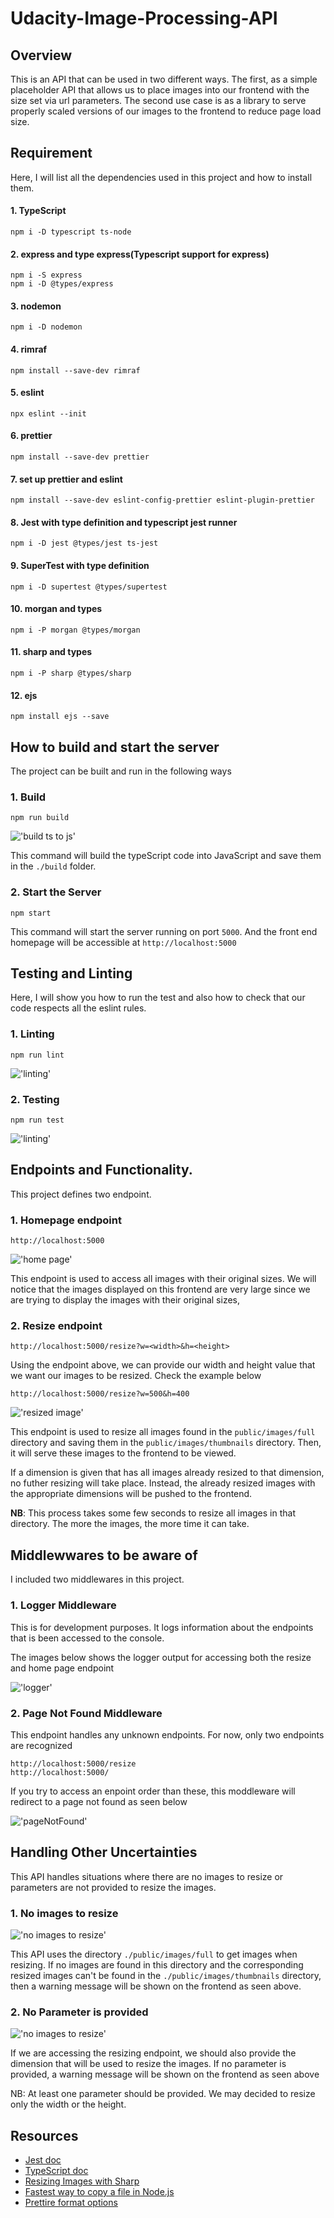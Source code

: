 # Udacity-Image-Processing-API


## Overview
This is an API that can be used in two different ways. The first, as a simple placeholder API that allows us to place images into our frontend with the size set via url parameters. The second use case is as a library to serve properly scaled versions of our images to the frontend to reduce page load size. 

## Requirement
Here, I will list all the dependencies used in this project and how to install them.

#### 1. TypeScript
`npm i -D typescript ts-node`

#### 2. express and type express(Typescript support for express)
```
npm i -S express
npm i -D @types/express
```

#### 3. nodemon
`npm i -D nodemon`

#### 4. rimraf
`npm install --save-dev rimraf`

#### 5. eslint
`npx eslint --init`

#### 6. prettier 
`npm install --save-dev prettier`

#### 7. set up prettier and eslint
`npm install --save-dev eslint-config-prettier eslint-plugin-prettier`

#### 8. Jest with type definition and typescript jest runner
`npm i -D jest @types/jest ts-jest`

#### 9. SuperTest with type definition
`npm i -D supertest @types/supertest`

#### 10. morgan and types
`npm i -P morgan @types/morgan`

#### 11. sharp and types
`npm i -P sharp @types/sharp`

#### 12. ejs
`npm install ejs --save`

## How to build and start the server
The project can be built and run in the following ways
### 1. Build
`npm run build`

!['build ts to js'](./docs/images/build.png)

This command will build the typeScript code into JavaScript and save them in the `./build` folder.

### 2. Start the Server
`npm start`

This command will start the server running on port `5000`. And the front end homepage will be accessible at `http://localhost:5000`

## Testing and Linting
Here, I will show you how to run the test and also how to check that our code respects all the eslint rules.

### 1. Linting
`npm run lint`

!['linting'](./docs/images/linting.png)
### 2. Testing
`npm run test`

!['linting'](./docs/images/jest_test.png)


## Endpoints and Functionality. 
This project defines two endpoint. 

### 1. Homepage endpoint
`http://localhost:5000`

!['home page'](docs/images/homepage.png)

This endpoint is used to access all images with their original sizes. We will notice that the images displayed on this frontend are very large since we are trying to display the images with their original sizes,


### 2. Resize endpoint
`http://localhost:5000/resize?w=<width>&h=<height>`

Using the endpoint above, we can provide our width and height value that we want our images to be resized. Check the example below

`http://localhost:5000/resize?w=500&h=400`

!['resized image'](./docs/images/resize_500_400.png)

This endpoint is used to resize all images found in the `public/images/full` directory and saving them in the `public/images/thumbnails` directory. Then, it will serve these images to the frontend to be viewed. 

If a dimension is given that has all images already resized to that dimension, no futher resizing will take place. Instead, the already resized images with the appropriate dimensions will be pushed to the frontend. 

**NB**: This process takes some few seconds to resize all images in that directory. The more the images, the more time it can take. 

## Middlewwares to be aware of
I included two middlewares in this project. 
### 1. Logger Middleware 
This is for development purposes. It logs  information about the endpoints that is been accessed to the console. 

The images below shows the logger output for accessing both the resize and home page endpoint

!['logger'](./docs/images/logger.png)

### 2. Page Not Found Middleware
This endpoint handles any unknown endpoints. For now, only two endpoints are recognized

```
http://localhost:5000/resize
http://localhost:5000/
```

If you try to access an enpoint order than these, this moddleware will redirect to a page not found as seen below

!['pageNotFound'](./docs/images/pageNotFound.png)


## Handling Other Uncertainties
This API handles situations where there are no images to resize or parameters are not provided to resize the images.

### 1. No images to resize

!['no images to resize'](./docs/images/noImages.png)

This API uses the directory `./public/images/full` to get images when resizing. If no images are found in this directory and the corresponding resized images can't be found in the `./public/images/thumbnails` directory, then a warning message will be shown on the frontend as seen above.

### 2. No Parameter is provided 

!['no images to resize'](./docs/images/noParams.png)

If we are accessing the resizing endpoint, we should also provide the dimension that will be used to resize the images. If no parameter is provided, a warning message will be shown on the frontend as seen above

NB: At least one parameter should be provided. We may decided to resize only the width or the height. 

## Resources
- [Jest doc](https://jest-bot.github.io/jest/docs/getting-started.html)
- [TypeScript doc](https://www.typescriptlang.org)
- [Resizing Images with Sharp](https://sharp.pixelplumbing.com/api-resize)
- [Fastest way to copy a file in Node.js](https://stackoverflow.com/questions/11293857/fastest-way-to-copy-a-file-in-node-js)
- [Prettire format options](https://prettier.io/docs/en/options.html)